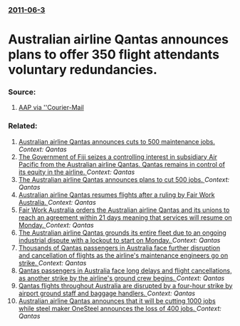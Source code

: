 ### [2011-06-3](/news/2011/06/3/index.md)

# Australian airline Qantas announces plans to offer 350 flight attendants voluntary redundancies. 




### Source:

1. [AAP via ''Courier-Mail](http://www.couriermail.com.au/travel/news/qantas-offers-7000-redundancies-to-cabin-crew/story-e6freqwo-1226068388820)

### Related:

1. [Australian airline Qantas announces cuts to 500 maintenance jobs. ](/news/2012/05/21/australian-airline-qantas-announces-cuts-to-500-maintenance-jobs.md) _Context: Qantas_
2. [The Government of Fiji seizes a controlling interest in subsidiary Air Pacific from the Australian airline Qantas.  Qantas remains in control of its equity in the airline. ](/news/2012/03/28/the-government-of-fiji-seizes-a-controlling-interest-in-subsidiary-air-pacific-from-the-australian-airline-qantas-qantas-remains-in-contro.md) _Context: Qantas_
3. [The Australian airline Qantas announces plans to cut 500 jobs. ](/news/2012/02/16/the-australian-airline-qantas-announces-plans-to-cut-500-jobs.md) _Context: Qantas_
4. [Australian airline Qantas resumes flights after a ruling by Fair Work Australia. ](/news/2011/10/31/australian-airline-qantas-resumes-flights-after-a-ruling-by-fair-work-australia.md) _Context: Qantas_
5. [Fair Work Australia orders the Australian airline Qantas and its unions to reach an agreement within 21 days meaning that services will resume on Monday. ](/news/2011/10/30/fair-work-australia-orders-the-australian-airline-qantas-and-its-unions-to-reach-an-agreement-within-21-days-meaning-that-services-will-resu.md) _Context: Qantas_
6. [The Australian airline Qantas grounds its entire fleet due to an ongoing industrial dispute with a lockout to start on Monday. ](/news/2011/10/29/the-australian-airline-qantas-grounds-its-entire-fleet-due-to-an-ongoing-industrial-dispute-with-a-lockout-to-start-on-monday.md) _Context: Qantas_
7. [Thousands of Qantas passengers in Australia face further disruption and cancellation of flights as the airline's maintenance engineers go on strike. ](/news/2011/10/14/thousands-of-qantas-passengers-in-australia-face-further-disruption-and-cancellation-of-flights-as-the-airline-s-maintenance-engineers-go-on.md) _Context: Qantas_
8. [Qantas passengers in Australia face long delays and flight cancellations, as another strike by the airline's ground crew begins. ](/news/2011/10/13/qantas-passengers-in-australia-face-long-delays-and-flight-cancellations-as-another-strike-by-the-airline-s-ground-crew-begins.md) _Context: Qantas_
9. [Qantas flights throughout Australia are disrupted by a four-hour strike by airport ground staff and baggage handlers. ](/news/2011/09/20/qantas-flights-throughout-australia-are-disrupted-by-a-four-hour-strike-by-airport-ground-staff-and-baggage-handlers.md) _Context: Qantas_
10. [Australian airline Qantas announces that it will be cutting 1000 jobs while steel maker OneSteel announces the loss of 400 jobs. ](/news/2011/08/16/australian-airline-qantas-announces-that-it-will-be-cutting-1000-jobs-while-steel-maker-onesteel-announces-the-loss-of-400-jobs.md) _Context: Qantas_
